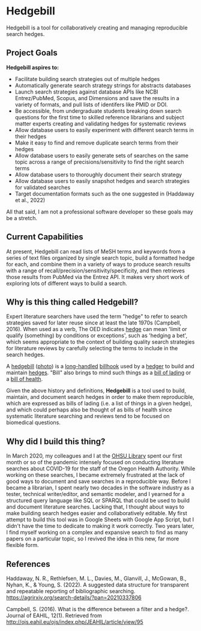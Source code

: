 # Hedgebill
Hedgebill is a tool for collaboratively creating and managing reproducible search hedges.

## Project Goals

**Hedgebill aspires to:**
- Facilitate building search strategies out of multiple hedges
- Automatically generate search strategy strings for abstracts databases
- Launch search strategies against database APIs like NCBI Entrez/PubMed, Scopus, and Dimensions and save the results in a variety of formats, and pull lists of identifers like PMID or DOI.
- Be accessible, from undergraduate students breaking down search questions for the first time to skilled reference librarians and subject matter experts creating and validating hedges for systematic reviews
- Allow database users to easily experiment with different search terms in their hedges
- Make it easy to find and remove duplicate search terms from their hedges
- Allow database users to easily generate sets of searches on the same topic across a range of precisions/sensitivity to find the right search terms
- Allow database users to thoroughly document their search strategy
- Allow database users to easily snapshot hedges and search strategies for validated searches
- Target documentation formats such as the one suggested in (Haddaway et al., 2022)

All that said, I am not a professional software developer so these goals may be a stretch.

## Current Capabilities

At present, Hedgebill can read lists of MeSH terms and keywords from a series of text files organized by single search topic, build a formatted hedge for each, and combine them in a variety of ways to produce search results with a range of recall/precision/sensitivity/specificity, and then retrieves those results from PubMed via the Entrez API. It makes very short work of exploring lots of different ways to build a search.

## Why is this thing called Hedgebill?

Expert literature searchers have used the term "hedge" to refer to search strategies saved for later reuse since at least the late 1970s (Campbell, 2016). When used as a verb, The OED indicates [hedge](https://www.google.com/search?q=define%3Ahedge) can mean 'limit or qualify (something) by conditions or exceptions', such as 'hedging a bet', which seems appropriate to the context of building quality search strategies for literature reviews by carefully selecting the terms to include in the search hedges.

A [hedgebill](https://en.wiktionary.org/wiki/hedgebill) ([photo](https://museum.wales/collections/online/object/fc64749b-944e-3a1a-ad82-812d2702c8b3/Hedge-bill/?field0=string&value0=hedge%20bill&field1=database&value1=mwl&index=1)) is a [long-handled](https://www.thefreedictionary.com/Hedge+bill) [billhook](https://www.merriam-webster.com/dictionary/billhook) used by a [hedger](https://en.wiktionary.org/wiki/hedger) to build and maintain [hedges](https://en.wiktionary.org/wiki/hedge). "Bill" also brings to mind such things as a [bill of lading](https://www.merriam-webster.com/dictionary/bill%20of%20lading) or a [bill of health](https://www.merriam-webster.com/dictionary/bill%20of%20health).

Given the above history and definitions, **Hedgebill** is a tool used to build, maintain, and document search hedges in order to make them reproducible, which are expressed as bills of lading (i.e. a list of things in a given hedge), and which could perhaps also be thought of as bills of health since systematic literature searching and reviews tend to be focused on biomedical questions.

## Why did I build this thing?

In March 2020, my colleagues and I at the [OHSU Library](https://www.ohsu.edu/library) spent our first month or so of the pandemic intensely focused on conducting literature searches about COVID-19 for the staff of the Oregon Health Authority. While working on these searches, I became extremely frustrated at the lack of good ways to document and save searches in a reproducible way. Before I became a librarian, I spent nearly two decades in the software industry as a tester, technical writer/editor, and semantic modeler, and I yearned for a structured query language like SQL or SPARQL that could be used to build and document literature searches. Lacking that, I thought about ways to make building search hedges easier and collaboratively editable. My first attempt to build this tool was in Google Sheets with Google App Script, but I didn't have the time to dedicate to making it work correctly. Two years later, I find myself working on a complex and expansive search to find as many papers on a particular topic, so I revived the idea in this new, far more flexible form.

## References

Haddaway, N. R., Rethlefsen, M. L., Davies, M., Glanvill, J., McGowan, B., Nyhan, K., & Young, S. (2022). A suggested data structure for transparent and repeatable reporting of bibliographic searching. https://agrirxiv.org/search-details/?pan=20210337806

Campbell, S. (2016). What is the difference between a filter and a hedge?. Journal of EAHIL, 12(1). Retrieved from http://ojs.eahil.eu/ojs/index.php/JEAHIL/article/view/95
